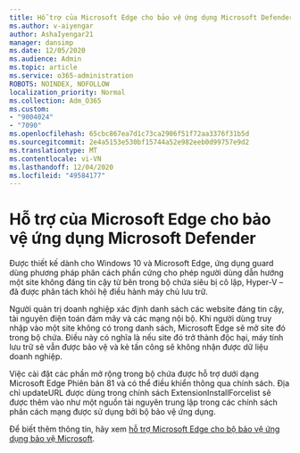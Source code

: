 ```yaml
---
title: Hỗ trợ của Microsoft Edge cho bảo vệ ứng dụng Microsoft Defender
ms.author: v-aiyengar
author: AshaIyengar21
manager: dansimp
ms.date: 12/05/2020
ms.audience: Admin
ms.topic: article
ms.service: o365-administration
ROBOTS: NOINDEX, NOFOLLOW
localization_priority: Normal
ms.collection: Adm_O365
ms.custom:
- "9004024"
- "7090"
ms.openlocfilehash: 65cbc867ea7d1c73ca2906f51f72aa3376f31b5d
ms.sourcegitcommit: 2e4a5153e530bf15744a52e982eeb0d99757e9d2
ms.translationtype: MT
ms.contentlocale: vi-VN
ms.lasthandoff: 12/04/2020
ms.locfileid: "49584177"
---
```

# <a name="microsoft-edges-support-for-microsoft-defender-application-guard"></a>Hỗ trợ của Microsoft Edge cho bảo vệ ứng dụng Microsoft Defender

Được thiết kế dành cho Windows 10 và Microsoft Edge, ứng dụng guard dùng phương pháp phân cách phần cứng cho phép người dùng dẫn hướng một site không đáng tin cậy từ bên trong bộ chứa siêu bị cô lập, Hyper-V – đã được phân tách khỏi hệ điều hành máy chủ lưu trữ.

Người quản trị doanh nghiệp xác định danh sách các website đáng tin cậy, tài nguyên điện toán đám mây và các mạng nội bộ. Khi người dùng truy nhập vào một site không có trong danh sách, Microsoft Edge sẽ mở site đó trong bộ chứa. Điều này có nghĩa là nếu site đó trở thành độc hại, máy tính lưu trữ sẽ vẫn được bảo vệ và kẻ tấn công sẽ không nhận được dữ liệu doanh nghiệp.

Việc cài đặt các phần mở rộng trong bộ chứa được hỗ trợ dưới dạng Microsoft Edge Phiên bản 81 và có thể điều khiển thông qua chính sách. Địa chỉ updateURL được dùng trong chính sách ExtensionInstallForcelist sẽ được thêm vào như một nguồn tài nguyên trung lập trong các chính sách phân cách mạng được sử dụng bởi bộ bảo vệ ứng dụng.

Để biết thêm thông tin, hãy xem [hỗ trợ Microsoft Edge cho bộ bảo vệ ứng dụng bảo vệ Microsoft](https://go.microsoft.com/fwlink/?linkid=2134229).
